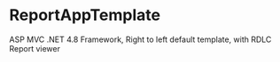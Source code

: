 # ReportAppTemplate
ASP MVC .NET 4.8 Framework, Right to left default template, with RDLC Report viewer
